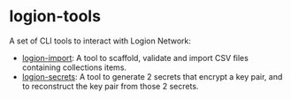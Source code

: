 # logion-tools
A set of CLI tools to interact with Logion Network:
* [logion-import](packages/import/README.md): A tool to scaffold, validate and import CSV files containing collections items.
* [logion-secrets](packages/secrets/README.md): A tool to generate 2 secrets that encrypt a key pair, and to reconstruct the key pair from those 2 secrets.   
